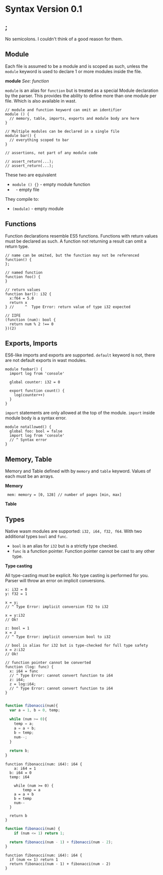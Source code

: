 # Syntax Version 0.1

## ;

No semicolons. I couldn't think of a good reason for them.

## Module

Each file is assumed to be a module and is scoped as such, unless the `module` keyword is used to declare 1 or more
modules inside the file.

**module** _See: function_

`module` is an alias for `function` but is treated as a special Module declaration by the parser. This provides
the ability to define more than one module per file. Which is also available in wast.

```
// module and function keyword can omit an identifier
module () {
  // memory, table, imports, exports and module body are here
}

// Multiple modules can be declared in a single file
module bar() {
  // everything scoped to bar
}

// assertions, not part of any module code

// assert_return(...);
// assert_return(...);
```

These two are equivalent
* `module () {}` - empty module function
* ` ` -  empty file

They compile to:
* `(module)` - empty module

## Functions

Function declarations resemble ES5 functions. Functions with return values must be declared as such. A function not
returning a result can omit a return type.

```
// name can be omited, but the function may not be referenced
function() {
};

// named function
function foo() {
}

// return values
function bar(): i32 {
  x:f64 = 5.0
  return x
} //     ^  Type Error: return value of type i32 expected

// IIFE
(function (num): bool {
  return num % 2 !== 0
})(2)
```

## Exports, Imports

ES6-like imports and exports are supported. `default` keyword is not, there are not default exports in wast modules.

```
module foobar() {
  import log from 'console'

  global counter: i32 = 0

  export function count() {
    log(counter++)
  }
}
```

`import` statements are only allowed at the top of the module. `import` inside module body is a syntax error.

```
module notallowed() {
  global foo: bool = false
  import log from 'console'
  // ^ Syntax error
}
```

## Memory, Table

Memory and Table defined with by `memory` and `table` keyword. Values of each must be an arrays.

**Memory**

` mem: memory = [0, 128] // number of pages [min, max]`

**Table**

## Types

Native wasm modules are supported: `i32, i64, f32, f64`. With two additional types `bool` and `func`.

* `bool` is an alias for `i32` but is a strictly type checked.
* `func` is a function pointer. Function pointer cannot be cast to any other type.

**Type casting**

All type-casting must be explicit. No type casting is performed for you. Parser will throw an error on implicit conversions.

```
x: i32 = 0
y: f32 = 1

x = y;
// ^ Type Error: implicit conversion f32 to i32

x = y:i32
// Ok!

z: bool = 1
x = z
// ^ Type Error: implicit conversion bool to i32

// bool is alias for i32 but is type-checked for full type safety
x = z:i32
// Ok!

// function pointer cannot be converted
function (log: func) {
  x: i64 = func
  // ^ Type Error: cannot convert function to i64
  z: i64;
  z = log:i64;
  // ^ Type Error: cannot convert function to i64
}
```

```javascript

function fibonacci(num){
  var a = 1, b = 0, temp;

  while (num >= 0){
    temp = a;
    a = a + b;
    b = temp;
    num--;
  }

  return b;
}
```

```
function fibonacci(num: i64): i64 {
	a: i64 = 1
  b: i64 = 0
  temp: i64

	while (num >= 0) {
		temp = a
    a = a + b
    b = temp
    num--
  }

  return b
}
```

```javascript
function fibonacci(num) {
    if (num <= 1) return 1;

  return fibonacci(num - 1) + fibonacci(num - 2);
}
```

```
function fibonacci(num: i64): i64 {
  if (num <= 1) return 1
  return fibonacci(num - 1) + fibonacci(num - 2)
}
```


